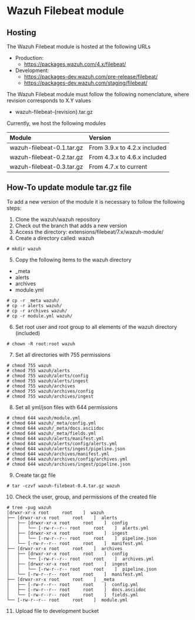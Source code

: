 # Wazuh Filebeat module

## Hosting

The Wazuh Filebeat module is hosted at the following URLs

- Production:
  - https://packages.wazuh.com/4.x/filebeat/
- Development:
  - https://packages-dev.wazuh.com/pre-release/filebeat/
  - https://packages-dev.wazuh.com/staging/filebeat/

The Wazuh Filebeat module must follow the following nomenclature, where revision corresponds to X.Y values

- wazuh-filebeat-{revision}.tar.gz

Currently, we host the following modules

|Module|Version|
|:--|:--|
|wazuh-filebeat-0.1.tar.gz|From 3.9.x to 4.2.x included|
|wazuh-filebeat-0.2.tar.gz|From 4.3.x to 4.6.x included|
|wazuh-filebeat-0.3.tar.gz|From 4.7.x to current|


## How-To update module tar.gz file

To add a new version of the module it is necessary to follow the following steps:

1. Clone the wazuh/wazuh repository
2. Check out the branch that adds a new version
3. Access the directory: extensions/filebeat/7.x/wazuh-module/
4. Create a directory called: wazuh

```
# mkdir wazuh
```

5. Copy the following items to the wazuh directory
  - _meta
  - alerts
  - archives
  - module.yml

```
# cp -r _meta wazuh/
# cp -r alerts wazuh/
# cp -r archives wazuh/
# cp -r module.yml wazuh/
```

6. Set root user and root group to all elements of the wazuh directory (included)

```
# chown -R root:root wazuh
```

7. Set all directories with 755 permissions

```
# chmod 755 wazuh
# chmod 755 wazuh/alerts
# chmod 755 wazuh/alerts/config
# chmod 755 wazuh/alerts/ingest
# chmod 755 wazuh/archives
# chmod 755 wazuh/archives/config
# chmod 755 wazuh/archives/ingest
```

8. Set all yml/json files with 644 permissions

```
# chmod 644 wazuh/module.yml
# chmod 644 wazuh/_meta/config.yml
# chmod 644 wazuh/_meta/docs.asciidoc
# chmod 644 wazuh/_meta/fields.yml
# chmod 644 wazuh/alerts/manifest.yml
# chmod 644 wazuh/alerts/config/alerts.yml
# chmod 644 wazuh/alerts/ingest/pipeline.json
# chmod 644 wazuh/archives/manifest.yml
# chmod 644 wazuh/archives/config/archives.yml
# chmod 644 wazuh/archives/ingest/pipeline.json
```

9. Create tar.gz file

```
# tar -czvf wazuh-filebeat-0.4.tar.gz wazuh
```

10. Check the user, group, and permissions of the created file

```
# tree -pug wazuh
[drwxr-xr-x root     root    ]  wazuh
├── [drwxr-xr-x root     root    ]  alerts
│   ├── [drwxr-xr-x root     root    ]  config
│   │   └── [-rw-r--r-- root     root    ]  alerts.yml
│   ├── [drwxr-xr-x root     root    ]  ingest
│   │   └── [-rw-r--r-- root     root    ]  pipeline.json
│   └── [-rw-r--r-- root     root    ]  manifest.yml
├── [drwxr-xr-x root     root    ]  archives
│   ├── [drwxr-xr-x root     root    ]  config
│   │   └── [-rw-r--r-- root     root    ]  archives.yml
│   ├── [drwxr-xr-x root     root    ]  ingest
│   │   └── [-rw-r--r-- root     root    ]  pipeline.json
│   └── [-rw-r--r-- root     root    ]  manifest.yml
├── [drwxr-xr-x root     root    ]  _meta
│   ├── [-rw-r--r-- root     root    ]  config.yml
│   ├── [-rw-r--r-- root     root    ]  docs.asciidoc
│   └── [-rw-r--r-- root     root    ]  fields.yml
└── [-rw-r--r-- root     root    ]  module.yml
```

11. Upload file to development bucket
